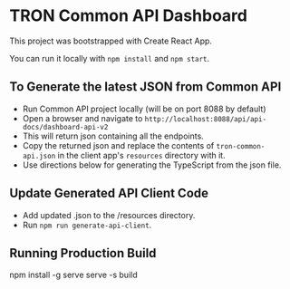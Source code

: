 # TRON Common API Dashboard

This project was bootstrapped with Create React App.

You can run it locally with `npm install` and `npm start`.

## To Generate the latest JSON from Common API

* Run Common API project locally (will be on port 8088 by default)
* Open a browser and navigate to `http://localhost:8088/api/api-docs/dashboard-api-v2`
* This will return json containing all the endpoints.
* Copy the returned json and replace the contents of `tron-common-api.json` in the client app's `resources` directory with it.
* Use directions below for generating the TypeScript from the json file.

## Update Generated API Client Code

* Add updated .json to the /resources directory.
* Run `npm run generate-api-client`.

## Running Production Build
npm install -g serve
serve -s build
